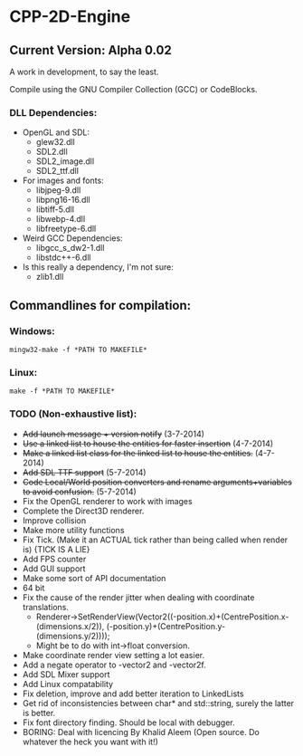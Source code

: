 # CPP-2D-Engine
## Current Version: Alpha 0.02
A work in development, to say the least.

Compile using the GNU Compiler Collection (GCC) or CodeBlocks.

### DLL Dependencies:
- OpenGL and SDL:
  - glew32.dll
  - SDL2.dll
  - SDL2_image.dll
  - SDL2_ttf.dll
- For images and fonts:
  - libjpeg-9.dll
  - libpng16-16.dll
  - libtiff-5.dll
  - libwebp-4.dll
  - libfreetype-6.dll
- Weird GCC Dependencies:
  - libgcc_s_dw2-1.dll
  - libstdc++-6.dll
- Is this really a dependency, I'm not sure:
  - zlib1.dll
  
## Commandlines for compilation:
### Windows:
	mingw32-make -f *PATH TO MAKEFILE*
### Linux:
	make -f *PATH TO MAKEFILE*
	
### TODO (Non-exhaustive list):
- ~~Add launch message + version notify~~ (3-7-2014)
- ~~Use a linked list to house the entities for faster insertion~~ (4-7-2014)
- ~~Make a linked list class for the linked list to house the entities.~~ (4-7-2014)
- ~~Add SDL TTF support~~ (5-7-2014)
- ~~Code Local/World position converters and rename arguments+variables to avoid confusion.~~ (5-7-2014)
- Fix the OpenGL renderer to work with images
- Complete the Direct3D renderer.
- Improve collision
- Make more utility functions
- Fix Tick. (Make it an ACTUAL tick rather than being called when render is) {TICK IS A LIE}
- Add FPS counter
- Add GUI support
- Make some sort of API documentation
- 64 bit
- Fix the cause of the render jitter when dealing with coordinate translations.
  - Renderer->SetRenderView(Vector2((-position.x)+(CentrePosition.x-(dimensions.x/2)), (-position.y)+(CentrePosition.y-(dimensions.y/2))));
  - Might be to do with int->float conversion.
- Make coordinate render view setting a lot easier.
- Add a negate operator to -vector2 and -vector2f.
- Add SDL Mixer support
- Add Linux compatability
- Fix deletion, improve and add better iteration to LinkedLists
- Get rid of inconsistencies between char* and std::string, surely the latter is better.
- Fix font directory finding. Should be local with debugger.
- BORING: Deal with licencing
By Khalid Aleem
(Open source. Do whatever the heck you want with it!)
